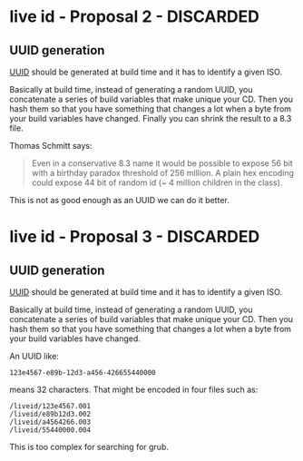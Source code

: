 # live id - Proposal 2 - DISCARDED

## UUID generation
[UUID](https://en.wikipedia.org/wiki/Universally_unique_identifier) should be generated at build time and it has to identify a given ISO.

Basically at build time, instead of generating a random UUID, you concatenate a series of build variables that make unique your CD.
Then you hash them so that you have something that changes a lot when a byte from your build variables have changed.
Finally you can shrink the result to a 8.3 file.

Thomas Schmitt says:

> Even in a conservative 8.3 name it would be possible to expose 56 bit
> with a birthday paradox threshold of 256 million. A plain hex encoding
> could expose 44 bit of random id (~ 4 million children in the class).

This is not as good enough as an UUID we can do it better.

# live id - Proposal 3 - DISCARDED

## UUID generation
[UUID](https://en.wikipedia.org/wiki/Universally_unique_identifier) should be generated at build time and it has to identify a given ISO.

Basically at build time, instead of generating a random UUID, you concatenate a series of build variables that make unique your CD.
Then you hash them so that you have something that changes a lot when a byte from your build variables have changed.

An UUID like:
```
123e4567-e89b-12d3-a456-426655440000
```
means 32 characters. That might be encoded in four files such as:

```
/liveid/123e4567.001
/liveid/e89b12d3.002
/liveid/a4564266.003
/liveid/55440000.004
```

This is too complex for searching for grub.
